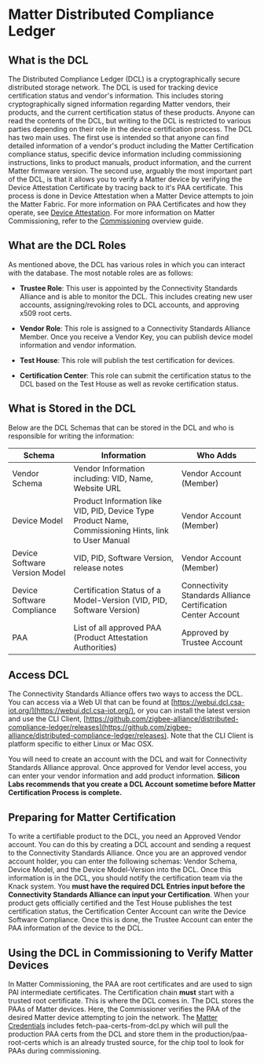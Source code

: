 # Matter Distributed Compliance Ledger

## What is the DCL

The Distributed Compliance Ledger (DCL) is a cryptographically secure distributed storage network. The DCL is used for tracking device certification status and vendor's information. This includes storing cryptographically signed information regarding Matter vendors, their products, and the current certification status of these products. Anyone can read the contents of the DCL, but writing to the DCL is restricted to various parties depending on their role in the device certification process. The DCL has two main uses. The first use is intended so that anyone can find detailed information of a vendor's product including the Matter Certification compliance status, specific device information including commissioning instructions, links to product manuals, product information, and the current Matter firmware version. The second use, arguably the most important part of the DCL, is that it allows you to verify a Matter device by verifying the Device Attestation Certificate by tracing back to it's PAA certificate. This process is done in Device Attestation when a Matter Device attempts to join the Matter Fabric. For more information on PAA Certificates and how they operate, see [Device Attestation](/matter/<docspace-docleaf-version>/matter-device-attestation). For more information on Matter Commissioning, refer to the [Commissioning](/matter/<docspace-docleaf-version>/matter-overview-guides/matter-commissioning) overview guide.

## What are the DCL Roles

As mentioned above, the DCL has various roles in which you can interact with the database. The most notable roles are as follows:

- **Trustee Role**: This user is appointed by the Connectivity Standards Alliance and is able to monitor the DCL. This includes creating new user accounts, assigning/revoking roles to DCL accounts, and approving x509 root certs.

- **Vendor Role**: This role is assigned to a Connectivity Standards Alliance Member. Once you receive a Vendor Key, you can publish device model information and vendor information.

- **Test House**: This role will publish the test certification for devices.

- **Certification Center**: This role can submit the certification status to the DCL based on the Test House as well as revoke certification status.

## What is Stored in the DCL

Below are the DCL Schemas that can be stored in the DCL and who is responsible for writing the information:

| **Schema** | **Information** | **Who Adds** |
|------------|-----------------|--------------|
| Vendor Schema | Vendor Information including: VID, Name, Website URL | Vendor Account (Member) |
| Device Model | Product Information like VID, PID, Device Type Product Name, Commissioning Hints, link to User Manual | Vendor Account (Member) |
| Device Software Version Model | VID, PID, Software Version, release notes | Vendor Account (Member) |
| Device Software Compliance | Certification Status of a Model-Version (VID, PID, Software Version)  | Connectivity Standards Alliance Certification Center Account |
| PAA | List of all approved PAA (Product Attestation Authorities) | Approved by Trustee Account |

## Access DCL

The Connectivity Standards Alliance offers two ways to access the DCL. You can access via a Web UI that can be found at [https://webui.dcl.csa-iot.org/](https://webui.dcl.csa-iot.org/), or you can install the latest version and use the CLI Client, [https://github.com/zigbee-alliance/distributed-compliance-ledger/releases](https://github.com/zigbee-alliance/distributed-compliance-ledger/releases). Note that the CLI Client is platform specific to either Linux or Mac OSX.

You will need to create an account with the DCL and wait for Connectivity Standards Alliance approval. Once approved for Vendor level access, you can enter your vendor information and add product information. **Silicon Labs recommends that you create a DCL Account sometime before Matter Certification Process is complete.**

## Preparing for Matter Certification

To write a certifiable product to the DCL, you need an Approved Vendor account. You can do this by creating a DCL account and sending a request to the Connectivity Standards Alliance. Once you are an approved vendor account holder, you can enter the following schemas: Vendor Schema, Device Model, and the Device Model-Version into the DCL. Once this information is in the DCL, you should notify the certification team via the Knack system. You **must have the required DCL Entries input before the Connectivity Standards Alliance can input your Certification**. When your product gets officially certified and the Test House publishes the test certification status, the Certification Center Account can write the Device Software Compliance. Once this is done, the Trustee Account can enter the PAA information of the device to the DCL.

## Using the DCL in Commissioning to Verify Matter Devices

In Matter Commissioning, the PAA are root certificates and are used to sign PAI intermediate certificates. The Certification chain **must** start with a trusted root certificate. This is where the DCL comes in. The DCL stores the PAAs of Matter devices. Here, the Commissioner verifies the PAA of the desired Matter device attempting to join the network. The  [Matter Credentials](https://github.com/project-chip/connectedhomeip/tree/master/credentials) includes fetch-paa-certs-from-dcl.py which will pull the production PAA certs from the DCL and store them in the production/paa-root-certs which is an already trusted source, for the chip tool to look for PAAs during commissioning.
